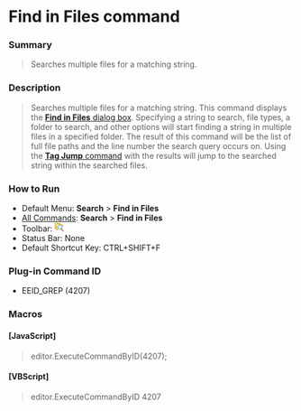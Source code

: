 # Find in Files command

### Summary

> Searches multiple files for a matching string.

### Description

> Searches multiple files for a matching string. This command displays the
> [**Find in Files** dialog box](../../dlg/find_in_files/index).
> Specifying a string to search, file types, a folder to search, and other
> options will start finding a string in multiple files in a specified folder.
> The result of this command will be the list of full file paths and the line
> number the search query occurs on. Using the [**Tag Jump** command](../edit/tag_jump) with the results will jump to the searched string within the searched files.

### How to Run

- Default Menu: **Search** \> **Find in Files**
- [All Commands](../tools/all_commands): **Search**
\> **Find in Files**
- Toolbar: ![](../../images/grep.gif)
- Status Bar: None
- Default Shortcut Key: CTRL+SHIFT+F

### Plug-in Command ID

- EEID\_GREP (4207)

### Macros

#### \[JavaScript\]

> editor.ExecuteCommandByID(4207);

#### \[VBScript\]

> editor.ExecuteCommandByID 4207
